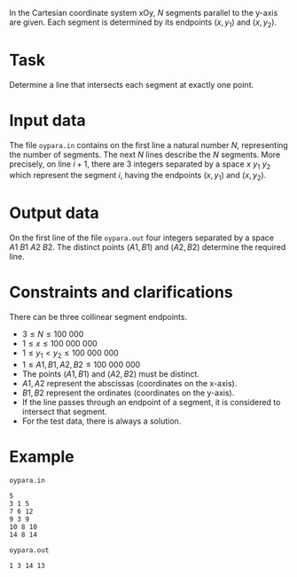 
In the Cartesian coordinate system xOy, $N$ segments parallel to the y-axis are given. Each segment is determined by its endpoints $(x, y_1)$ and $(x, y_2)$.

# Task
Determine a line that intersects each segment at exactly one point.

# Input data
The file `oypara.in` contains on the first line a natural number $N$, representing the number of segments. The next $N$ lines describe the $N$ segments. More precisely, on line $i+1$, there are $3$ integers separated by a space $x \ y_1 \ y_2$ which represent the segment $i$, having the endpoints $(x, y_1)$ and $(x, y_2)$.

# Output data
On the first line of the file `oypara.out` four integers separated by a space $A1 \ B1 \ A2 \ B2$. The distinct points $(A1, B1)$ and $(A2, B2)$ determine the required line.

# Constraints and clarifications
There can be three collinear segment endpoints.
* $3 \leq N \leq 100\ 000$
* $1 \leq x \leq 100\ 000\ 000$
* $1 \leq y_1 < y_2 \leq 100\ 000\ 000$
* $1 \leq A1, B1, A2, B2 \leq 100\ 000\ 000$
* The points $(A1, B1)$ and $(A2, B2)$ must be distinct.
* $A1, A2$ represent the abscissas (coordinates on the x-axis).
* $B1, B2$ represent the ordinates (coordinates on the y-axis).
* If the line passes through an endpoint of a segment, it is considered to intersect that segment.
* For the test data, there is always a solution.

# Example

`oypara.in`
```
5 
3 1 5
7 6 12
9 3 9
10 8 10
14 8 14
```

`oypara.out`
```
1 3 14 13
```
